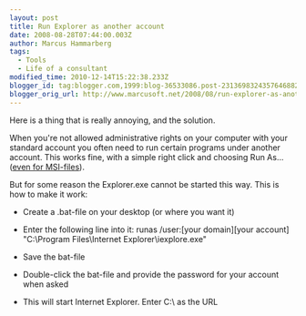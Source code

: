 ```yaml
---
layout: post
title: Run Explorer as another account
date: 2008-08-28T07:44:00.003Z
author: Marcus Hammarberg
tags:
  - Tools
  - Life of a consultant
modified_time: 2010-12-14T15:22:38.233Z
blogger_id: tag:blogger.com,1999:blog-36533086.post-2313698324357646882
blogger_orig_url: http://www.marcusoft.net/2008/08/run-explorer-as-another-account.html
---
```



Here is a thing that is really annoying, and the solution.

When you're not allowed administrative rights on your computer with your
standard account you often need to run certain programs under another
account. This works fine, with a simple right click and choosing Run
As... ([even for
MSI-files](http://www.marcusoft.net/2008/08/run-as-for-msi-files.html)).

But for some reason the Explorer.exe cannot be started this way. This is
how to make it work:

- Create a .bat-file on your desktop (or where you want it)

- Enter the following line into it:
       runas /user:[your domain]\[your account] "C:\Program Files\Internet Explorer\iexplore.exe"

- Save the bat-file

- Double-click the bat-file and provide the password for your account
    when asked

- This will start Internet Explorer. Enter C:\\ as the URL
